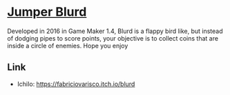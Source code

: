 # [Jumper Blurd](https://github.com/fabriciovo/GML-Blurd)
Developed in 2016 in Game Maker 1.4, Blurd is a flappy bird like, but instead of dodging pipes to score points, your objective is to collect coins that are inside a circle of enemies. Hope you enjoy 

## Link
* IchiIo: https://fabriciovarisco.itch.io/blurd
